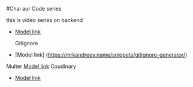#Chai aur Code series

this is video series on backend

- [Model link](https://app.eraser.io/workspace/YtPqZ1VogxGy1jzIDkzj?origin=share)

  GitIgnore 
- [Model link] (https://mrkandreev.name/snippets/gitignore-generator/)


Multer
[Model link](https://www.npmjs.com/search?q=multer)
  Coudinary
- [Model link](https://console.cloudinary.com/pm/c-cac05ffb138c58ab451307ba3aa588/getting-started)
